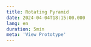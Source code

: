 ```yaml
---
title: Rotating Pyramid
date: 2024-04-04T18:15:00.000
lang: en
duration: 5min
meta: 'View Prototype'
---
```


<Title />

<RotatingPyramid />
